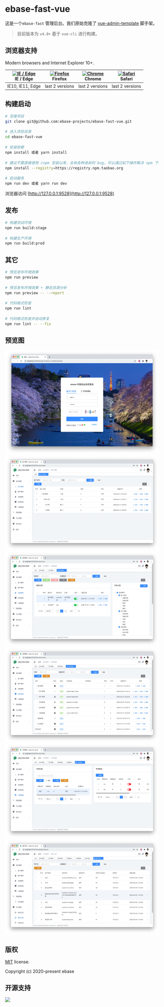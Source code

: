 # ebase-fast-vue 

这是一个`ebase-fast` 管理后台。我们原始克隆了 [vue-admin-template](http://panjiachen.github.io/vue-admin-template) 脚手架。

> 目前版本为 `v4.0+` 基于 `vue-cli` 进行构建。

## 浏览器支持

Modern browsers and Internet Explorer 10+.

| [<img src="https://raw.githubusercontent.com/alrra/browser-logos/master/src/edge/edge_48x48.png" alt="IE / Edge" width="24px" height="24px" />](http://godban.github.io/browsers-support-badges/)</br>IE / Edge | [<img src="https://raw.githubusercontent.com/alrra/browser-logos/master/src/firefox/firefox_48x48.png" alt="Firefox" width="24px" height="24px" />](http://godban.github.io/browsers-support-badges/)</br>Firefox | [<img src="https://raw.githubusercontent.com/alrra/browser-logos/master/src/chrome/chrome_48x48.png" alt="Chrome" width="24px" height="24px" />](http://godban.github.io/browsers-support-badges/)</br>Chrome | [<img src="https://raw.githubusercontent.com/alrra/browser-logos/master/src/safari/safari_48x48.png" alt="Safari" width="24px" height="24px" />](http://godban.github.io/browsers-support-badges/)</br>Safari |
| --------- | --------- | --------- | --------- |
| IE10, IE11, Edge| last 2 versions| last 2 versions| last 2 versions

## 构建启动

```bash
# 克隆项目
git clone git@github.com:ebase-projects/ebase-fast-vue.git

# 进入项目目录
cd ebase-fast-vue 

# 安装依赖
npm install 或者 yarn install

# 建议不要直接使用 cnpm 安装以来，会有各种诡异的 bug。可以通过如下操作解决 npm 下载速度慢的问题
npm install --registry=https://registry.npm.taobao.org

# 启动服务
npm run dev 或者 yarn run dev
```

浏览器访问 [http://127.0.0.1:9528](http://127.0.0.1:9528)

## 发布

```bash
# 构建测试环境
npm run build:stage

# 构建生产环境
npm run build:prod
```

## 其它

```bash
# 预览发布环境效果
npm run preview

# 预览发布环境效果 + 静态资源分析
npm run preview -- --report

# 代码格式检查
npm run lint

# 代码格式检查并自动修复
npm run lint -- --fix
```

## 预览图

![jietu-20200828112405](./doc/images/jietu-20200828112405.jpg)
![jietu-20200828112405](./doc/images/jietu-20200828112425.jpg)
![jietu-20200828112405](./doc/images/jietu-20200828112445.jpg)
![jietu-20200828112405](./doc/images/jietu-20200828112454.jpg)
![jietu-20200828112405](./doc/images/jietu-20200828112501.jpg)
![jietu-20200828112405](./doc/images/jietu-20200828112517.jpg)

## 版权

[MIT](https://github.com/ebase-projects/ebase-fast-vue/blob/master/README.md) license.

Copyright (c) 2020-present ebase

## 开源支持
<a href="https://www.jetbrains.com/?from=ebase-projects"><img src="http://blogimage.dwliu.me/image/20200709103201-2ZxFX7.jpg" width="100" heith="100"/></a>


